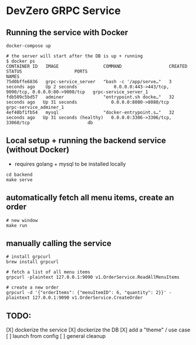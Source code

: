 # DevZero GRPC Service
## Running the service with Docker
```
docker-compose up

# the server will start after the DB is up + running
$ docker ps
CONTAINER ID   IMAGE                 COMMAND                  CREATED          STATUS                    PORTS                                                  NAMES
75d0bffe6836   grpc-service_server   "bash -c '/app/serve…"   3 seconds ago    Up 2 seconds              0.0.0.0:443->443/tcp, 9090/tcp, 0.0.0.0:80->9000/tcp   grpc-service_server_1
fdb509c5bd57   adminer               "entrypoint.sh docke…"   32 seconds ago   Up 31 seconds             0.0.0.0:8080->8080/tcp                                 grpc-service_adminer_1
4ef48bf1fb54   mysql                 "docker-entrypoint.s…"   32 seconds ago   Up 31 seconds (healthy)   0.0.0.0:3306->3306/tcp, 33060/tcp                      db
```

## Local setup + running the backend service (without Docker)
- requires golang + mysql to be installed locally
```
cd backend
make serve
```

## automatically fetch all menu items, create an order
```
# new window
make run
```

## manually calling the service
```
# install grpcurl
brew install grpcurl

# fetch a list of all menu items
grpcurl -plaintext 127.0.0.1:9090 v1.OrderService.ReadAllMenuItems

# create a new order
grpcurl -d '{"orderItems": {"menuItemID": 6, "quantity": 2}}' -plaintext 127.0.0.1:9090 v1.OrderService.CreateOrder
```

## TODO:
[X] dockerize the service
[X] dockerize the DB
[X] add a "theme" / use case
[ ] launch from config
[ ] general cleanup